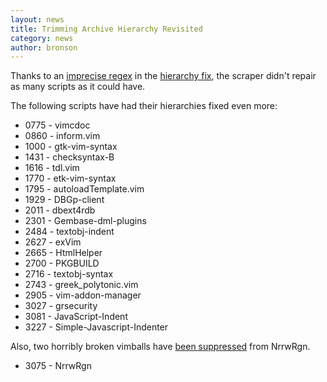 ```yaml
---
layout: news
title: Trimming Archive Hierarchy Revisited
category: news
author: bronson
---
```


Thanks to an
[imprecise regex](https://github.com/vim-scripts/vim-scraper/commit/f90f0f791d365da3176b7dd9d2b518987b57dfa6)
in the
[hierarchy fix](/news/2010/11/13/remove-needless-dirs.html),
the scraper didn't repair as many scripts as it could have.

The following scripts have had their hierarchies fixed even more:

 * 0775 - vimcdoc
 * 0860 - inform.vim
 * 1000 - gtk-vim-syntax
 * 1431 - checksyntax-B
 * 1616 - tdl.vim
 * 1770 - etk-vim-syntax
 * 1795 - autoloadTemplate.vim
 * 1929 - DBGp-client
 * 2011 - dbext4rdb
 * 2301 - Gembase-dml-plugins
 * 2484 - textobj-indent
 * 2627 - exVim
 * 2665 - HtmlHelper
 * 2700 - PKGBUILD
 * 2716 - textobj-syntax
 * 2743 - greek\_polytonic.vim
 * 2905 - vim-addon-manager
 * 3027 - grsecurity
 * 3081 - JavaScript-Indent
 * 3227 - Simple-Javascript-Indenter

Also, two horribly broken vimballs have
[been suppressed](https://github.com/vim-scripts/vim-scraper/commit/348ec7961a42c95f25d9263dd4703f0664273877)
from NrrwRgn.

 * 3075 - NrrwRgn


